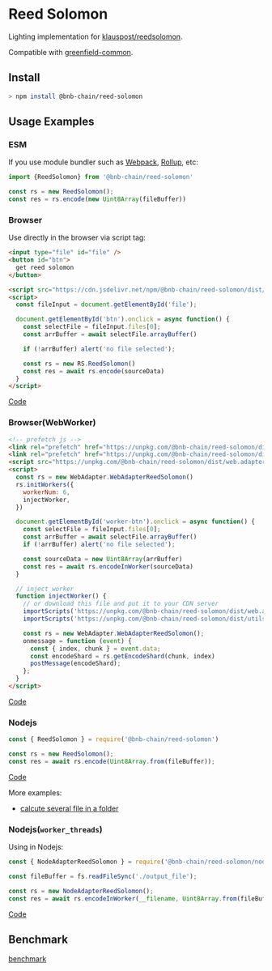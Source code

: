 # Reed Solomon

Lighting implementation for [klauspost/reedsolomon](https://github.com/klauspost/reedsolomon).

Compatible with [greenfield-common](https://github.com/bnb-chain/greenfield-common/blob/master/go/hash/hash.go).

## Install

```bash
> npm install @bnb-chain/reed-solomon
```

## Usage Examples

### ESM

If you use module bundler such as [Webpack](https://webpack.js.org/), [Rollup](https://rollupjs.org/guide/en/), etc:

```js
import {ReedSolomon} from '@bnb-chain/reed-solomon'

const rs = new ReedSolomon();
const res = rs.encode(new Uint8Array(fileBuffer))
```

### Browser

Use directly in the browser via script tag:

```html
<input type="file" id="file" />
<button id="btn">
  get reed solomon
</button>

<script src="https://cdn.jsdelivr.net/npm/@bnb-chain/reed-solomon/dist/index.aio.js"></script>
<script>
  const fileInput = document.getElementById('file');

  document.getElementById('btn').onclick = async function() {
    const selectFile = fileInput.files[0];
    const arrBuffer = await selectFile.arrayBuffer()

    if (!arrBuffer) alert('no file selected');

    const rs = new RS.ReedSolomon()
    const res = await rs.encode(sourceData)
  }
</script>
```

[Code](./examples/web.html)

### Browser(WebWorker)

```html
<!-- prefetch js -->
<link rel="prefetch" href="https://unpkg.com/@bnb-chain/reed-solomon/dist/web.adapter.aio.js" />
<link rel="prefetch" href="https://unpkg.com/@bnb-chain/reed-solomon/dist/utils.aio.js" />
<script src="https://unpkg.com/@bnb-chain/reed-solomon/dist/web.adapter.aio.js"></script>
<script>
  const rs = new WebAdapter.WebAdapterReedSolomon()
  rs.initWorkers({
    workerNum: 6,
    injectWorker,
  })

  document.getElementById('worker-btn').onclick = async function() {
    const selectFile = fileInput.files[0];
    const arrBuffer = await selectFile.arrayBuffer()
    if (!arrBuffer) alert('no file selected');

    const sourceData = new Uint8Array(arrBuffer)
    const res = await rs.encodeInWorker(sourceData)
  }

  // inject worker
  function injectWorker() {
    // or download this file and put it to your CDN server
    importScripts('https://unpkg.com/@bnb-chain/reed-solomon/dist/web.adapter.aio.js');
    importScripts('https://unpkg.com/@bnb-chain/reed-solomon/dist/utils.aio.js');

    const rs = new WebAdapter.WebAdapterReedSolomon();
    onmessage = function (event) {
      const { index, chunk } = event.data;
      const encodeShard = rs.getEncodeShard(chunk, index)
      postMessage(encodeShard);
    };
  }
</script>
```

[Code](./examples/web-worker.html)

### Nodejs

```js
const { ReedSolomon } = require('@bnb-chain/reed-solomon')

const rs = new ReedSolomon();
const res = await rs.encode(Uint8Array.from(fileBuffer));
```

[Code](./examples/node.js)

More examples:

* [calcute several file in a folder](./examples/folder.js)

### Nodejs(`worker_threads`)

Using in Nodejs:

```js
const { NodeAdapterReedSolomon } = require('@bnb-chain/reed-solomon/node.adapter');

const fileBuffer = fs.readFileSync('./output_file');

const rs = new NodeAdapterReedSolomon();
const res = await rs.encodeInWorker(__filename, Uint8Array.from(fileBuffer))
```

[Code](./examples/node-worker.js)

## Benchmark

[benchmark](./benchmark.md)

